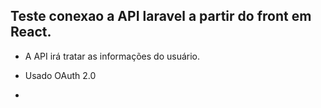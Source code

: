 ## Teste conexao a API laravel a partir do front em React.

  - A API irá tratar as informações do usuário.

  - Usado OAuth 2.0

  -

 
